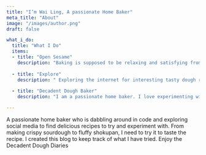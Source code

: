 ```yaml
---
title: "I’m Wai Ling, A passionate Home Baker"
meta_title: "About"
image: "/images/author.png"
draft: false

what_i_do:
  title: "What I Do"
  items:
  - title: "Open Sesame"
    description: "Baking is supposed to be relaxing and satisfying from the moment you open the oven door."
  
  - title: "Explore"
    description: " Exploring the internet for interesting tasty dough recipes."
  
  - title: "Decadent Dough Baker"
    description: "I am a passionate home baker. I love experimenting with and trying out different recipes at home."

---
```


A passionate home baker who is dabbling around in code and exploring social media to find delicious recipes to try and experiment with. From making crispy sourdough to fluffy shokupan, I need to try it to taste the recipe. I created this blog to keep track of what I have tried. Enjoy the Decadent Dough Diaries
